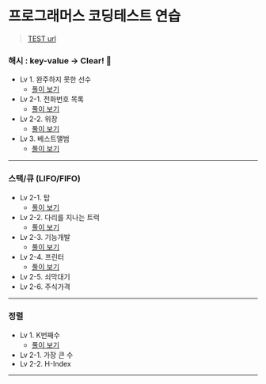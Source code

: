 # 프로그래머스 코딩테스트 연습

> [TEST url](https://programmers.co.kr/learn/challenges)

### 해시 : key-value -> Clear! :raised_hands:
  - Lv 1. 완주하지 못한 선수
    - [풀이 보기](https://hocheon.tistory.com/27)
  - Lv 2-1. 전화번호 목록
    - [풀이 보기](https://hocheon.tistory.com/28)
  - Lv 2-2. 위장
    - [풀이 보기](https://hocheon.tistory.com/30)
  - Lv 3. 베스트앨범
    - [풀이 보기](https://hocheon.tistory.com/31)

---

### 스택/큐 (LIFO/FIFO)
  - Lv 2-1. 탑
    - [풀이 보기](https://hocheon.tistory.com/32)
  - Lv 2-2. 다리를 지나는 트럭
    - [풀이 보기](https://hocheon.tistory.com/37)
  - Lv 2-3. 기능개발
    - [풀이 보기](https://hocheon.tistory.com/38)
  - Lv 2-4. 프린터
    - [풀이 보기](https://hocheon.tistory.com/39)
  - Lv 2-5. 쇠막대기
  - Lv 2-6. 주식가격

---

### 정렬
  - Lv 1. K번째수
    - [풀이 보기](https://hocheon.tistory.com/47)
  - Lv 2-1. 가장 큰 수
  - Lv 2-2. H-Index
  
---
